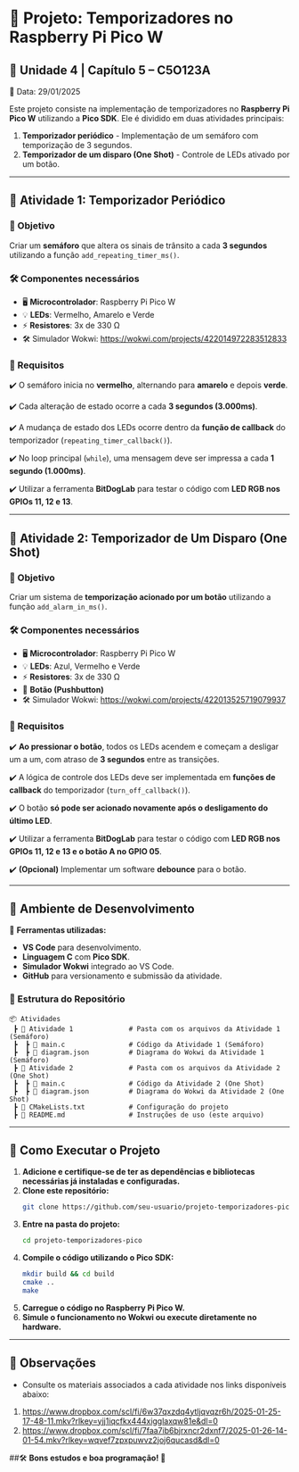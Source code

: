# 🚦 Projeto: Temporizadores no Raspberry Pi Pico W

## 📌 Unidade 4 | Capítulo 5 – C5O123A
📅 Data: 29/01/2025

Este projeto consiste na implementação de temporizadores no **Raspberry Pi Pico W** utilizando a **Pico SDK**. Ele é dividido em duas atividades principais:

1. **Temporizador periódico** - Implementação de um semáforo com temporização de 3 segundos.
2. **Temporizador de um disparo (One Shot)** - Controle de LEDs ativado por um botão.

---

## 📝 Atividade 1: Temporizador Periódico

### 🎯 Objetivo
Criar um **semáforo** que altera os sinais de trânsito a cada **3 segundos** utilizando a função `add_repeating_timer_ms()`.

### 🛠️ Componentes necessários
- 🖥️ **Microcontrolador**: Raspberry Pi Pico W
- 💡 **LEDs**: Vermelho, Amarelo e Verde
- ⚡ **Resistores**: 3x de 330 Ω
- 🛠️ Simulador Wokwi: https://wokwi.com/projects/422014972283512833

### 📌 Requisitos
✔️ O semáforo inicia no **vermelho**, alternando para **amarelo** e depois **verde**.

✔️ Cada alteração de estado ocorre a cada **3 segundos (3.000ms)**.

✔️ A mudança de estado dos LEDs ocorre dentro da **função de callback** do temporizador (`repeating_timer_callback()`).

✔️ No loop principal (`while`), uma mensagem deve ser impressa a cada **1 segundo (1.000ms)**.

✔️ Utilizar a ferramenta **BitDogLab** para testar o código com **LED RGB nos GPIOs 11, 12 e 13**.


---

## 📝 Atividade 2: Temporizador de Um Disparo (One Shot)

### 🎯 Objetivo
Criar um sistema de **temporização acionado por um botão** utilizando a função `add_alarm_in_ms()`.

### 🛠️ Componentes necessários
- 🖥️ **Microcontrolador**: Raspberry Pi Pico W
- 💡 **LEDs**: Azul, Vermelho e Verde
- ⚡ **Resistores**: 3x de 330 Ω
- 🔘 **Botão (Pushbutton)**
- 🛠️ Simulador Wokwi: https://wokwi.com/projects/422013525719079937

### 📌 Requisitos
✔️ **Ao pressionar o botão**, todos os LEDs acendem e começam a desligar um a um, com atraso de **3 segundos** entre as transições.

✔️ A lógica de controle dos LEDs deve ser implementada em **funções de callback** do temporizador (`turn_off_callback()`).

✔️ O botão **só pode ser acionado novamente após o desligamento do último LED**.

✔️ Utilizar a ferramenta **BitDogLab** para testar o código com **LED RGB nos GPIOs 11, 12 e 13 e o botão A no GPIO 05**.

✔️ **(Opcional)** Implementar um software **debounce** para o botão.

---

## 🔧 Ambiente de Desenvolvimento
📌 **Ferramentas utilizadas:**
- **VS Code** para desenvolvimento.
- **Linguagem C** com **Pico SDK**.
- **Simulador Wokwi** integrado ao VS Code.
- **GitHub** para versionamento e submissão da atividade.

### 📂 Estrutura do Repositório
```plaintext
📦 Atividades
 ┣ 📂 Atividade 1              # Pasta com os arquivos da Atividade 1 (Semáforo)
 ┣  ┣ 📜 main.c                # Código da Atividade 1 (Semáforo)
 ┣  ┣ 📜 diagram.json          # Diagrama do Wokwi da Atividade 1 (Semáforo)
 ┣ 📂 Atividade 2              # Pasta com os arquivos da Atividade 2 (One Shot)
 ┣  ┣ 📜 main.c                # Código da Atividade 2 (One Shot)
 ┣  ┣ 📜 diagram.json          # Diagrama do Wokwi da Atividade 2 (One Shot)
 ┣ 📜 CMakeLists.txt           # Configuração do projeto
 ┣ 📜 README.md                # Instruções de uso (este arquivo)
```

---

## 🚀 Como Executar o Projeto

1. **Adicione e certifique-se de ter as dependências e bibliotecas necessárias já instaladas e configuradas.**
2. **Clone este repositório:**
   ```bash
   git clone https://github.com/seu-usuario/projeto-temporizadores-pico.git
   ```
3. **Entre na pasta do projeto:**
   ```bash
   cd projeto-temporizadores-pico
   ```
3. **Compile o código utilizando o Pico SDK:**
   ```bash
   mkdir build && cd build
   cmake ..
   make
   ```
4. **Carregue o código no Raspberry Pi Pico W.**
5. **Simule o funcionamento no Wokwi ou execute diretamente no hardware.**

---

## 📢 Observações
- Consulte os materiais associados a cada atividade nos links disponíveis abaixo:
1. https://www.dropbox.com/scl/fi/6w37qxzdq4ytljqvqzr6h/2025-01-25-17-48-11.mkv?rlkey=yjj1iqcfkx444xigglaxqw81e&dl=0
2. https://www.dropbox.com/scl/fi/7faa7ib6bjrxncr2dxnf7/2025-01-26-14-01-54.mkv?rlkey=wqvef7zpxpuwvz2joj6qucasd&dl=0
   

##🛠️ **Bons estudos e boa programação! 🚀**

